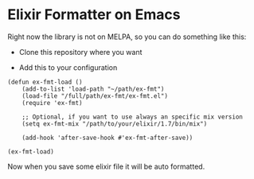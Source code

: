 # Elixir Formatter on Emacs

Right now the library is not on MELPA, so you can do something like this:

- Clone this repository where you want

- Add this to your configuration
``` elisp
(defun ex-fmt-load ()
    (add-to-list 'load-path "~/path/ex-fmt")
    (load-file "/full/path/ex-fmt/ex-fmt.el")
    (require 'ex-fmt)

    ;; Optional, if you want to use always an specific mix version
    (setq ex-fmt-mix "/path/to/your/elixir/1.7/bin/mix")

    (add-hook 'after-save-hook #'ex-fmt-after-save))

(ex-fmt-load)
```

Now when you save some elixir file it will be auto formatted.
